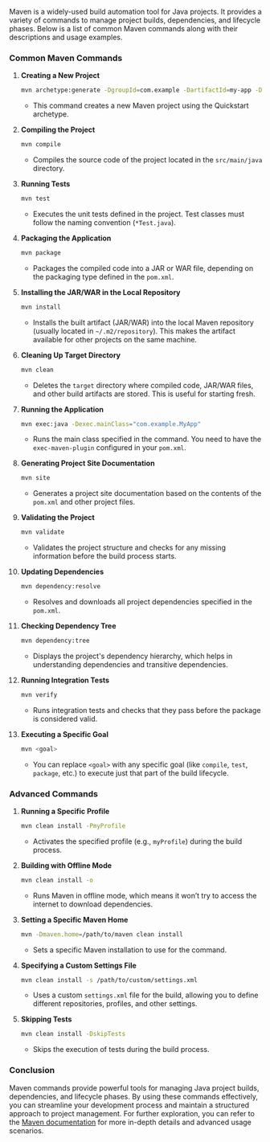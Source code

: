 Maven is a widely-used build automation tool for Java projects. It provides a variety of commands to manage project builds, dependencies, and lifecycle phases. Below is a list of common Maven commands along with their descriptions and usage examples.

### Common Maven Commands

1. **Creating a New Project**
   ```bash
   mvn archetype:generate -DgroupId=com.example -DartifactId=my-app -DarchetypeArtifactId=maven-archetype-quickstart -DinteractiveMode=false
   ```
   - This command creates a new Maven project using the Quickstart archetype.

2. **Compiling the Project**
   ```bash
   mvn compile
   ```
   - Compiles the source code of the project located in the `src/main/java` directory.

3. **Running Tests**
   ```bash
   mvn test
   ```
   - Executes the unit tests defined in the project. Test classes must follow the naming convention (`*Test.java`).

4. **Packaging the Application**
   ```bash
   mvn package
   ```
   - Packages the compiled code into a JAR or WAR file, depending on the packaging type defined in the `pom.xml`.

5. **Installing the JAR/WAR in the Local Repository**
   ```bash
   mvn install
   ```
   - Installs the built artifact (JAR/WAR) into the local Maven repository (usually located in `~/.m2/repository`). This makes the artifact available for other projects on the same machine.

6. **Cleaning Up Target Directory**
   ```bash
   mvn clean
   ```
   - Deletes the `target` directory where compiled code, JAR/WAR files, and other build artifacts are stored. This is useful for starting fresh.

7. **Running the Application**
   ```bash
   mvn exec:java -Dexec.mainClass="com.example.MyApp"
   ```
   - Runs the main class specified in the command. You need to have the `exec-maven-plugin` configured in your `pom.xml`.

8. **Generating Project Site Documentation**
   ```bash
   mvn site
   ```
   - Generates a project site documentation based on the contents of the `pom.xml` and other project files.

9. **Validating the Project**
   ```bash
   mvn validate
   ```
   - Validates the project structure and checks for any missing information before the build process starts.

10. **Updating Dependencies**
    ```bash
    mvn dependency:resolve
    ```
    - Resolves and downloads all project dependencies specified in the `pom.xml`.

11. **Checking Dependency Tree**
    ```bash
    mvn dependency:tree
    ```
    - Displays the project's dependency hierarchy, which helps in understanding dependencies and transitive dependencies.

12. **Running Integration Tests**
    ```bash
    mvn verify
    ```
    - Runs integration tests and checks that they pass before the package is considered valid.

13. **Executing a Specific Goal**
    ```bash
    mvn <goal>
    ```
    - You can replace `<goal>` with any specific goal (like `compile`, `test`, `package`, etc.) to execute just that part of the build lifecycle.

### Advanced Commands

1. **Running a Specific Profile**
   ```bash
   mvn clean install -PmyProfile
   ```
   - Activates the specified profile (e.g., `myProfile`) during the build process.

2. **Building with Offline Mode**
   ```bash
   mvn clean install -o
   ```
   - Runs Maven in offline mode, which means it won’t try to access the internet to download dependencies.

3. **Setting a Specific Maven Home**
   ```bash
   mvn -Dmaven.home=/path/to/maven clean install
   ```
   - Sets a specific Maven installation to use for the command.

4. **Specifying a Custom Settings File**
   ```bash
   mvn clean install -s /path/to/custom/settings.xml
   ```
   - Uses a custom `settings.xml` file for the build, allowing you to define different repositories, profiles, and other settings.

5. **Skipping Tests**
   ```bash
   mvn clean install -DskipTests
   ```
   - Skips the execution of tests during the build process.

### Conclusion

Maven commands provide powerful tools for managing Java project builds, dependencies, and lifecycle phases. By using these commands effectively, you can streamline your development process and maintain a structured approach to project management. For further exploration, you can refer to the [Maven documentation](https://maven.apache.org/guides/index.html) for more in-depth details and advanced usage scenarios.

